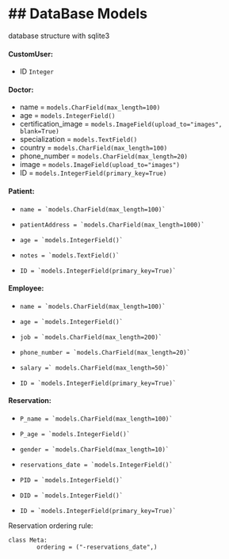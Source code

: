 # ## DataBase Models
database structure with sqlite3

#### CustomUser:
- ID  `Integer`

#### Doctor:
- name = `models.CharField(max_length=100)`
- age = `models.IntegerField()`
- certification_image = `models.ImageField(upload_to="images", blank=True)`
- specialization = `models.TextField()`
- country = `models.CharField(max_length=100)`
- phone_number = `models.CharField(max_length=20)`
- image = `models.ImageField(upload_to="images")`
- ID = `models.IntegerField(primary_key=True)`

#### Patient:
-     name = `models.CharField(max_length=100)`
-     patientAddress = `models.CharField(max_length=1000)`
-     age = `models.IntegerField()`
-     notes = `models.TextField()`
-     ID = `models.IntegerField(primary_key=True)`

#### Employee:
-     name = `models.CharField(max_length=100)`
-     age = `models.IntegerField()`
-     job = `models.CharField(max_length=200)`
-     phone_number = `models.CharField(max_length=20)`
-     salary =` models.CharField(max_length=50)`
-     ID = `models.IntegerField(primary_key=True)`

#### Reservation:
-     P_name = `models.CharField(max_length=100)`
-     P_age = `models.IntegerField()`
-     gender = `models.CharField(max_length=10)`
-     reservations_date = `models.IntegerField()`
-     PID = `models.IntegerField()`
-     DID = `models.IntegerField()`
-     ID = `models.IntegerField(primary_key=True)`

Reservation ordering rule:

	class Meta:
			ordering = ("-reservations_date",)


